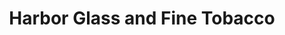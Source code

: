 ---
title: "Harbor Glass and Fine Tobacco"
url: /elizabeth-city/harbor-glass-and-fine-tobacco/
shop: Tabak
---